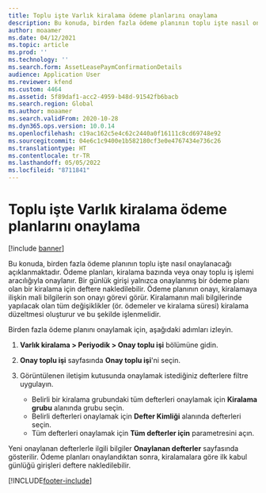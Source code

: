 ```yaml
---
title: Toplu işte Varlık kiralama ödeme planlarını onaylama
description: Bu konuda, birden fazla ödeme planının toplu işte nasıl onaylanacağı açıklanmaktadır.
author: moaamer
ms.date: 04/12/2021
ms.topic: article
ms.prod: ''
ms.technology: ''
ms.search.form: AssetLeasePaymConfirmationDetails
audience: Application User
ms.reviewer: kfend
ms.custom: 4464
ms.assetid: 5f89daf1-acc2-4959-b48d-91542fb6bacb
ms.search.region: Global
ms.author: moaamer
ms.search.validFrom: 2020-10-28
ms.dyn365.ops.version: 10.0.14
ms.openlocfilehash: c19ac162c5e4c62c2440a0f16111c8cd69748e92
ms.sourcegitcommit: 04e6c1c9400e1b582180cf3e0e4767434e736c26
ms.translationtype: HT
ms.contentlocale: tr-TR
ms.lasthandoff: 05/05/2022
ms.locfileid: "8711841"
---
```

# <a name="confirm-asset-leasing-payment-schedules-in-a-batch"></a>Toplu işte Varlık kiralama ödeme planlarını onaylama

[!include [banner](../includes/banner.md)]

Bu konuda, birden fazla ödeme planının toplu işte nasıl onaylanacağı açıklanmaktadır. Ödeme planları, kiralama bazında veya onay toplu iş işlemi aracılığıyla onaylanır. Bir günlük girişi yalnızca onaylanmış bir ödeme planı olan bir kiralama için deftere nakledilebilir. Ödeme planının onayı, kiralamaya ilişkin mali bilgilerin son onayı görevi görür. Kiralamanın mali bilgilerinde yapılacak olan tüm değişiklikler (ör. ödemeler ve kiralama süresi) kiralama düzeltmesi oluşturur ve bu şekilde işlenmelidir.

Birden fazla ödeme planını onaylamak için, aşağıdaki adımları izleyin.

1. **Varlık kiralama \> Periyodik \> Onay toplu işi** bölümüne gidin.
2. **Onay toplu işi** sayfasında **Onay toplu işi**'ni seçin.
3. Görüntülenen iletişim kutusunda onaylamak istediğiniz defterlere filtre uygulayın.

    - Belirli bir kiralama grubundaki tüm defterleri onaylamak için **Kiralama grubu** alanında grubu seçin.
    - Belirli defterleri onaylamak için **Defter Kimliği** alanında defterleri seçin.
    - Tüm defterleri onaylamak için **Tüm defterler için** parametresini açın.

Yeni onaylanan defterlerle ilgili bilgiler **Onaylanan defterler** sayfasında gösterilir. Ödeme planları onaylandıktan sonra, kiralamalara göre ilk kabul günlüğü girişleri deftere nakledilebilir.


[!INCLUDE[footer-include](../../includes/footer-banner.md)]
